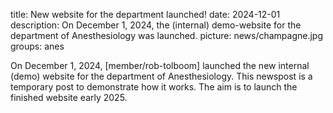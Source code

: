 title: New website for the department launched!
date: 2024-12-01
description: On December 1, 2024, the (internal) demo-website for the department of Anesthesiology was launched.
picture: news/champagne.jpg
groups: anes

On December 1, 2024, [member/rob-tolboom] launched the new internal (demo) website for the department of Anesthesiology. This newspost is a temporary post to demonstrate how it works. The aim is to launch the finished website early 2025.